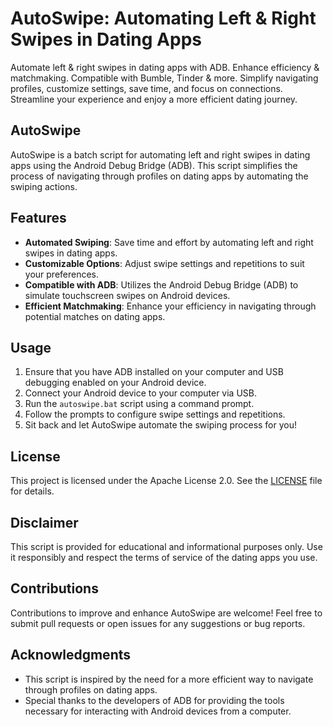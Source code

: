 # AutoSwipe: Automating Left & Right Swipes in Dating Apps

Automate left & right swipes in dating apps with ADB. Enhance efficiency & matchmaking. Compatible with Bumble, Tinder & more. Simplify navigating profiles, customize settings, save time, and focus on connections. Streamline your experience and enjoy a more efficient dating journey.

## AutoSwipe

AutoSwipe is a batch script for automating left and right swipes in dating apps using the Android Debug Bridge (ADB). This script simplifies the process of navigating through profiles on dating apps by automating the swiping actions.

## Features

- **Automated Swiping**: Save time and effort by automating left and right swipes in dating apps.
- **Customizable Options**: Adjust swipe settings and repetitions to suit your preferences.
- **Compatible with ADB**: Utilizes the Android Debug Bridge (ADB) to simulate touchscreen swipes on Android devices.
- **Efficient Matchmaking**: Enhance your efficiency in navigating through potential matches on dating apps.

## Usage

1. Ensure that you have ADB installed on your computer and USB debugging enabled on your Android device.
2. Connect your Android device to your computer via USB.
3. Run the `autoswipe.bat` script using a command prompt.
4. Follow the prompts to configure swipe settings and repetitions.
5. Sit back and let AutoSwipe automate the swiping process for you!

## License

This project is licensed under the Apache License 2.0. See the [LICENSE](LICENSE) file for details.

## Disclaimer

This script is provided for educational and informational purposes only. Use it responsibly and respect the terms of service of the dating apps you use.

## Contributions

Contributions to improve and enhance AutoSwipe are welcome! Feel free to submit pull requests or open issues for any suggestions or bug reports.

## Acknowledgments

- This script is inspired by the need for a more efficient way to navigate through profiles on dating apps.
- Special thanks to the developers of ADB for providing the tools necessary for interacting with Android devices from a computer.
